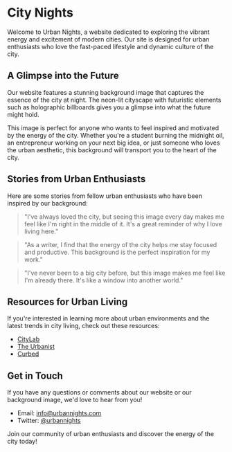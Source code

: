 <!--font:Great Vibes-->

# City Nights

<!--font:Barlow Condensed-->

Welcome to Urban Nights, a website dedicated to exploring the vibrant energy and excitement of modern cities. Our site is designed for urban enthusiasts who love the fast-paced lifestyle and dynamic culture of the city.

## A Glimpse into the Future

Our website features a stunning background image that captures the essence of the city at night. The neon-lit cityscape with futuristic elements such as holographic billboards gives you a glimpse into what the future might hold.

This image is perfect for anyone who wants to feel inspired and motivated by the energy of the city. Whether you're a student burning the midnight oil, an entrepreneur working on your next big idea, or just someone who loves the urban aesthetic, this background will transport you to the heart of the city.

## Stories from Urban Enthusiasts

Here are some stories from fellow urban enthusiasts who have been inspired by our background:

> "I've always loved the city, but seeing this image every day makes me feel like I'm right in the middle of it. It's a great reminder of why I love living here."

> "As a writer, I find that the energy of the city helps me stay focused and productive. This background is the perfect inspiration for my work."

> "I've never been to a big city before, but this image makes me feel like I'm already there. It's like a window into another world."

## Resources for Urban Living

If you're interested in learning more about urban environments and the latest trends in city living, check out these resources:

-   [CityLab](#)
-   [The Urbanist](#)
-   [Curbed](#)

## Get in Touch

If you have any questions or comments about our website or our background image, we'd love to hear from you!

-   Email: [info@urbannights.com](mailto:info@urbannights.com)
-   Twitter: [@urbannights](#)

Join our community of urban enthusiasts and discover the energy of the city today!

<!--

Write me content for website with wallpaper which alt text is:

"An urban-inspired wallpaper with a grunge aesthetic, featuring a neon-lit cityscape with futuristic elements such as holographic billboards."

The name/title of the page should not be 1:1 copy of the alt text but rather a real content of the website which is using this wallpaper.

- Use markdown format
- Start with heading
- Heading should be short and concise
- The content should look like a real website
- The website should not be about the wallpaper, wallpaper is just a related background
- Heading should be contain work "wallpaper" or "background"
- Include real sections like references, contact, user stories, etc. use things relevant to the page purpose.
- Feel free to use structure like headings, bullets, numbering, blockquotes, paragraphs, horizontal lines, etc.
- You can use formatting like bold or _italic_
- You can include UTF-8 emojis
- Links should be only #hash anchors (and you can refer to the document itself)
- Do not include images


---


# Futuristic City Nights: A Grunge Wallpaper for Urban Enthusiasts

Welcome to Futuristic City Nights, a website dedicated to the exploration of urban environments and the latest trends in city living. Our website is designed for those who love the energy and excitement of the city, and our grunge wallpaper with a neon-lit cityscape is the perfect background for your desktop or mobile device.

## About Our Wallpaper

Our wallpaper is inspired by the bustling streets of modern cities, where towering skyscrapers and futuristic elements coexist with gritty alleyways and graffiti-covered walls. The neon-lit cityscape captures the energy and vibrancy of urban life, while the holographic billboards add a touch of sci-fi flair.

This wallpaper is perfect for anyone who wants to bring a bit of the city into their daily routine. Whether you're a student studying late into the night, a freelancer working from home, or just someone who loves the urban aesthetic, this wallpaper will transport you to the heart of the city.

## User Stories

Here are some stories from users who have downloaded our wallpaper:

> "I love the energy of the city, but I live in a small town. This wallpaper helps me feel like I'm part of the action, even when I'm stuck at my desk."

> "As a graphic designer, I'm always looking for inspiration. This wallpaper is perfect for sparking my creativity and getting me in the zone."

> "I've never been to a big city before, but this wallpaper makes me feel like I'm there. It's like having a window into another world."

## References

If you're interested in learning more about urban environments and the latest trends in city living, check out these resources:

- [CityLab](#)
- [The Urbanist](#)
- [Curbed](#)

## Contact Us

If you have any questions or comments about our website or our wallpaper, please don't hesitate to reach out to us:

- Email: [info@futuristiccitynights.com](mailto:info@futuristiccitynights.com)
- Twitter: [@futuristiccity](#)

We're always happy to hear from fellow urban enthusiasts!


---


Heading should not include word "wallpaper". The website should not be about the wallpaper itself, wallpaper is just a related background, rewrite whole content.


---


# Urban Nights: Discover the Energy of the City

Welcome to Urban Nights, a website dedicated to exploring the vibrant energy and excitement of modern cities. Our site is designed for urban enthusiasts who love the fast-paced lifestyle and dynamic culture of the city.

## A Glimpse into the Future

Our website features a stunning background image that captures the essence of the city at night. The neon-lit cityscape with futuristic elements such as holographic billboards gives you a glimpse into what the future might hold.

This image is perfect for anyone who wants to feel inspired and motivated by the energy of the city. Whether you're a student burning the midnight oil, an entrepreneur working on your next big idea, or just someone who loves the urban aesthetic, this background will transport you to the heart of the city.

## Stories from Urban Enthusiasts

Here are some stories from fellow urban enthusiasts who have been inspired by our background:

> "I've always loved the city, but seeing this image every day makes me feel like I'm right in the middle of it. It's a great reminder of why I love living here."

> "As a writer, I find that the energy of the city helps me stay focused and productive. This background is the perfect inspiration for my work."

> "I've never been to a big city before, but this image makes me feel like I'm already there. It's like a window into another world."

## Resources for Urban Living

If you're interested in learning more about urban environments and the latest trends in city living, check out these resources:

- [CityLab](#)
- [The Urbanist](#)
- [Curbed](#)

## Get in Touch

If you have any questions or comments about our website or our background image, we'd love to hear from you!

- Email: [info@urbannights.com](mailto:info@urbannights.com)
- Twitter: [@urbannights](#)

Join our community of urban enthusiasts and discover the energy of the city today!

-->
